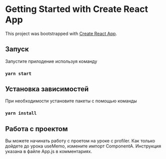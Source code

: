 # Getting Started with Create React App

This project was bootstrapped with [Create React App](https://github.com/facebook/create-react-app).

## Запуск

Запустите прилодение используя команду 

### `yarn start`

## Установка зависимостей

При необходимости установите пакеты с помощью команды

### `yarn install`

## Работа с проектом

Вы можете начинать работу с проетом на уроке с profiler. Как только дойдете до урока useMemo, измените импорт ComponentA. Инструкция указана в файле App.js в комментариях.


